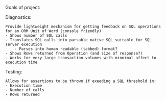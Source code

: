 Goals of project:

Diagnostics:

	Provide lightweight mechanism for getting feedback on SQL operations for an ORM Unit of Word (console friendly)
	- Shows number of SQL calls
	- Translates SQL calls into parsable native SQL suitable for SQL server execution
		- Parses into human readable (tabbed) format?
	- Shows Rows returned from Operation (and size of response?)
	- Works for very large transaction volumes with minnimal affect to execution time

Testing:

	Allows for assertions to be thrown if exeeding a SQL threshold in:
	- Execution time
	- Number of calls
	- Rows returned

